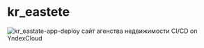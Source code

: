 # kr_eastete
![kr_eastate-app-deploy](https://github.com/SergSukh/kr_eastete/actions/workflows/main.yml/badge.svg)
сайт агенства недвижимости
CI/CD on YndexCloud

